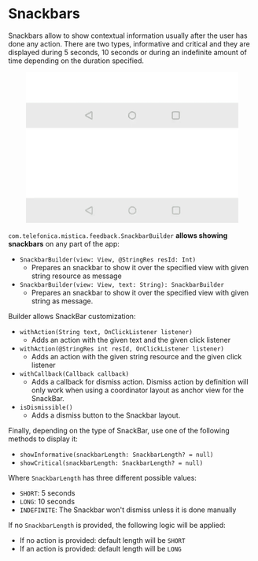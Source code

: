 # Snackbars

Snackbars allow to show contextual information usually after the user has done any action. There are two types, informative and critical and they are 
displayed during 5 seconds, 10 seconds or during an indefinite amount of time depending on the duration specified. 

<p align="center">
    <img src="../../../../../../../../doc/images/snackbars/snackbars_informative.gif">
    <img src="../../../../../../../../doc/images/snackbars/snackbars_critical.gif">
</p>

`com.telefonica.mistica.feedback.SnackbarBuilder` **allows showing snackbars** on any part of the app:
* `SnackbarBuilder(view: View, @StringRes resId: Int)`
  * Prepares an snackbar to show it over the specified view with given string resource as message
* `SnackbarBuilder(view: View, text: String): SnackbarBuilder`
  * Prepares an snackbar to show it over the specified view with given string as message. 

Builder allows SnackBar customization:
* `withAction(String text, OnClickListener listener)`
  * Adds an action with the given text and the given click listener
* `withAction(@StringRes int resId, OnClickListener listener)`
  * Adds an action with the given string resource and the given click listener
* `withCallback(Callback callback)`
  * Adds a callback for dismiss action. Dismiss action by definition will only work when using a coordinator layout as anchor view for the SnackBar.
* `isDismissible()`
  * Adds a dismiss button to the Snackbar layout. 

Finally, depending on the type of SnackBar, use one of the following methods to display it:
* `showInformative(snackbarLength: SnackbarLength? = null)`
* `showCritical(snackbarLength: SnackbarLength? = null)`

Where `SnackbarLength` has three different possible values:
* `SHORT`: 5 seconds
* `LONG`: 10 seconds
* `INDEFINITE`: The Snackbar won't dismiss unless it is done manually

If no `SnackbarLength` is provided, the following logic will be applied:
* If no action is provided: default length will be `SHORT`
* If an action is provided: default length will be `LONG`
